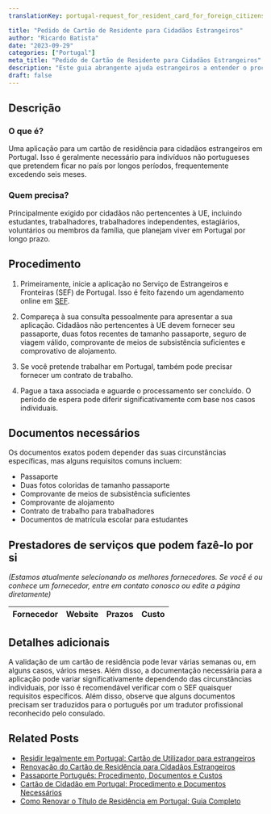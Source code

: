 ```yaml
---
translationKey: portugal-request_for_resident_card_for_foreign_citizens

title: "Pedido de Cartão de Residente para Cidadãos Estrangeiros"
author: "Ricardo Batista"
date: "2023-09-29"
categories: ["Portugal"]
meta_title: "Pedido de Cartão de Residente para Cidadãos Estrangeiros"
description: "Este guia abrangente ajuda estrangeiros a entender o processo de solicitação de um cartão de residente em Portugal."
draft: false
---
```


## Descrição
### O que é?
Uma aplicação para um cartão de residência para cidadãos estrangeiros em Portugal. Isso é geralmente necessário para indivíduos não portugueses que pretendem ficar no país por longos períodos, frequentemente excedendo seis meses.

### Quem precisa?
Principalmente exigido por cidadãos não pertencentes à UE, incluindo estudantes, trabalhadores, trabalhadores independentes, estagiários, voluntários ou membros da família, que planejam viver em Portugal por longo prazo.

## Procedimento
1. Primeiramente, inicie a aplicação no Serviço de Estrangeiros e Fronteiras (SEF) de Portugal. Isso é feito fazendo um agendamento online em [SEF](https://www.sef.pt/).

2. Compareça à sua consulta pessoalmente para apresentar a sua aplicação. Cidadãos não pertencentes à UE devem fornecer seu passaporte, duas fotos recentes de tamanho passaporte, seguro de viagem válido, comprovante de meios de subsistência suficientes e comprovativo de alojamento.

3. Se você pretende trabalhar em Portugal, também pode precisar fornecer um contrato de trabalho.

4. Pague a taxa associada e aguarde o processamento ser concluído. O período de espera pode diferir significativamente com base nos casos individuais.

## Documentos necessários
Os documentos exatos podem depender das suas circunstâncias específicas, mas alguns requisitos comuns incluem:
- Passaporte
- Duas fotos coloridas de tamanho passaporte
- Comprovante de meios de subsistência suficientes
- Comprovante de alojamento
- Contrato de trabalho para trabalhadores
- Documentos de matrícula escolar para estudantes

## Prestadores de serviços que podem fazê-lo por si
_(Estamos atualmente selecionando os melhores fornecedores. Se você é ou conhece um fornecedor, entre em contato conosco ou edite a página diretamente)_

| Fornecedor      |     Website     |     Prazos       |       Custo      |
| :-------------: | :-------------: |  :-------------: | :-------------: |

## Detalhes adicionais
A validação de um cartão de residência pode levar várias semanas ou, em alguns casos, vários meses. Além disso, a documentação necessária para a aplicação pode variar significativamente dependendo das circunstâncias individuais, por isso é recomendável verificar com o SEF quaisquer requisitos específicos. Além disso, observe que alguns documentos precisam ser traduzidos para o português por um tradutor profissional reconhecido pelo consulado.


## Related Posts

- [Residir legalmente em Portugal: Cartão de Utilizador para estrangeiros](https://tramitit.com/pt/guides/portugal/pedido_de_cartao_de_utente_para_estrangeiros/)
- [Renovação do Cartão de Residência para Cidadãos Estrangeiros](https://tramitit.com/pt/guides/portugal/renovacao_de_cartao_de_residente_para_cidadaos_estrangeiros/)
- [Passaporte Português: Procedimento, Documentos e Custos](https://tramitit.com/pt/guides/portugal/pedido_de_passaporte_portugues/)
- [Cartão de Cidadão em Portugal: Procedimento e Documentos Necessários](https://tramitit.com/pt/guides/portugal/pedido_de_cartao_de_cidadao/)
- [Como Renovar o Título de Residência em Portugal: Guia Completo](https://tramitit.com/pt/guides/portugal/pedido_de_renovacao_do_titulo_de_residencia/)